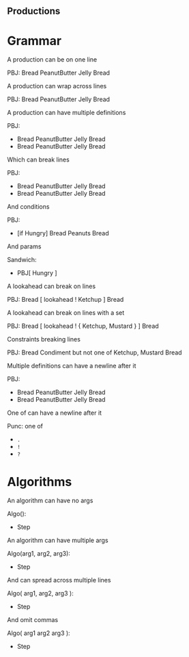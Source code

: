 Productions
-----------

# Grammar

A production can be on one line

PBJ: Bread PeanutButter Jelly Bread

A production can wrap across lines

PBJ:
  Bread PeanutButter
    Jelly Bread

A production can have multiple definitions

PBJ:
  - Bread PeanutButter Jelly Bread
  - Bread PeanutButter Jelly Bread

Which can break lines

PBJ:
  - Bread PeanutButter
    Jelly Bread
  - Bread PeanutButter Jelly Bread

And conditions

PBJ:
  - [if
    Hungry]
    Bread
    Peanuts
    Bread

And params

Sandwich:
  - PBJ[
    Hungry
    ]

A lookahead can break on lines

PBJ: Bread [
  lookahead
  !
  Ketchup
  ] Bread

A lookahead can break on lines with a set

PBJ: Bread [
  lookahead
  !
  {
  Ketchup,
  Mustard
  }
  ] Bread

Constraints breaking lines

PBJ: Bread
  Condiment
  but
  not
  one
  of
  Ketchup,
  Mustard
  Bread

Multiple definitions can have a newline after it

PBJ:

  - Bread PeanutButter Jelly Bread
  - Bread PeanutButter Jelly Bread

One of can have a newline after it

Punc: one of

  - `.`
  - `!`
  - `?`

# Algorithms

An algorithm can have no args

Algo():
  - Step

An algorithm can have multiple args

Algo(arg1, arg2, arg3):
  - Step

And can spread across multiple lines

Algo(
  arg1,
  arg2,
  arg3
):
  - Step

And omit commas

Algo(
  arg1
  arg2
  arg3
):
  - Step
